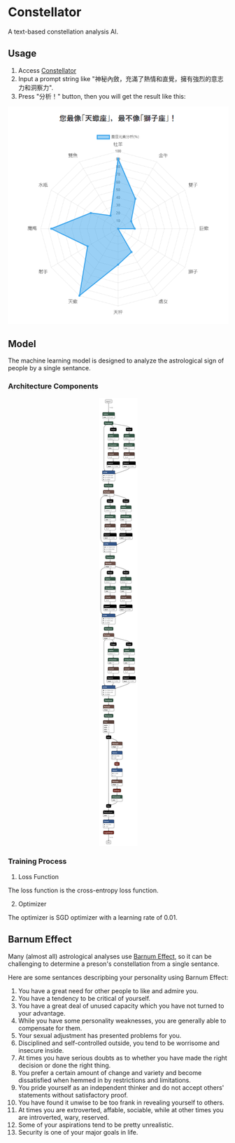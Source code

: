 # Constellator

A text-based constellation analysis AI.

## Usage

1. Access [Constellator](https://91d906h4.github.io/constellator/)
2. Input a prompt string like "神秘內斂，充滿了熱情和直覺，擁有強烈的意志力和洞察力".
3. Press "分析！" button, then you will get the result like this:

<div align="center">
    <img src="./asset/demo.png" />
</div>

## Model

The machine learning model is designed to analyze the astrological sign of people by a single sentance.

### Architecture Components

<div align="center">
    <img src="./asset/architecture.png" />
</div>

### Training Process

1. Loss Function

The loss function is the cross-entropy loss function.

2. Optimizer

The optimizer is SGD optimizer with a learning rate of 0.01.

## Barnum Effect

Many (almost all) astrological analyses use [Barnum Effect](https://en.wikipedia.org/wiki/Barnum_effect), so it can be challenging to determine a preson's constellation from a single sentance.

Here are some sentances descripbing your personality using Barnum Effect:

1. You have a great need for other people to like and admire you.
2. You have a tendency to be critical of yourself.
3. You have a great deal of unused capacity which you have not turned to your advantage.
4. While you have some personality weaknesses, you are generally able to compensate for them.
5. Your sexual adjustment has presented problems for you.
6. Disciplined and self-controlled outside, you tend to be worrisome and insecure inside.
7. At times you have serious doubts as to whether you have made the right decision or done the right thing.
8. You prefer a certain amount of change and variety and become dissatisfied when hemmed in by restrictions and limitations.
9. You pride yourself as an independent thinker and do not accept others' statements without satisfactory proof.
10. You have found it unwise to be too frank in revealing yourself to others.
11. At times you are extroverted, affable, sociable, while at other times you are introverted, wary, reserved.
12. Some of your aspirations tend to be pretty unrealistic.
13. Security is one of your major goals in life.